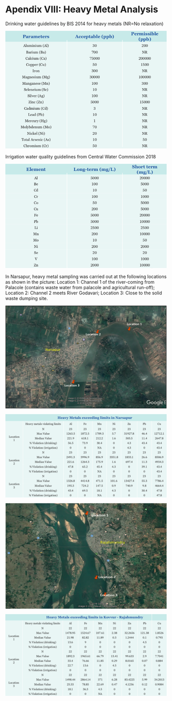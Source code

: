 # Apendix VIII: Heavy Metal Analysis

Drinking water guidelines by BIS 2014 for heavy metals \(NR=No relaxation\)

![](../.gitbook/assets/image%20%2849%29.png)

Irrigation water quality guidelines from Central Water Commission 2018

![](../.gitbook/assets/image%20%283%29.png)

In Narsapur, heavy metal sampling was carried out at the following locations as shown in the picture: Location 1: Channel 1 of the river-coming from Palacole \(contains waste water from palacole and agricultural run-off\); Location 2: Channel 2 meets River Godavari; Location 3: Close to the solid waste dumping site.

![](../.gitbook/assets/image%20%2835%29.png)



![](../.gitbook/assets/image%20%286%29.png)



![](../.gitbook/assets/image%20%281%29.png)

![](../.gitbook/assets/image%20%2815%29.png)





